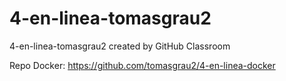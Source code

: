 # 4-en-linea-tomasgrau2
4-en-linea-tomasgrau2 created by GitHub Classroom

Repo Docker: https://github.com/tomasgrau2/4-en-linea-docker
